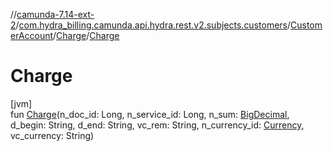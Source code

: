 //[camunda-7.14-ext-2](../../../../index.md)/[com.hydra_billing.camunda.api.hydra.rest.v2.subjects.customers](../../index.md)/[CustomerAccount](../index.md)/[Charge](index.md)/[Charge](-charge.md)

# Charge

[jvm]\
fun [Charge](-charge.md)(n_doc_id: Long, n_service_id: Long, n_sum: [BigDecimal](https://docs.oracle.com/javase/8/docs/api/java/math/BigDecimal.html), d_begin: String, d_end: String, vc_rem: String, n_currency_id: [Currency](../../../com.hydra_billing.camunda.api.hydra.common_types/-currency/index.md), vc_currency: String)
